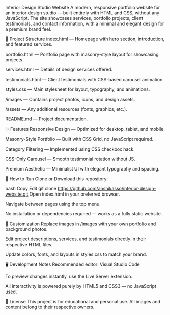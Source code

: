 Interior Design Studio Website
A modern, responsive portfolio website for an interior design studio — built entirely with HTML and CSS, without any JavaScript. The site showcases services, portfolio projects, client testimonials, and contact information, with a minimal and elegant design for a premium brand feel.

📂 Project Structure
index.html — Homepage with hero section, introduction, and featured services.

portfolio.html — Portfolio page with masonry-style layout for showcasing projects.

services.html — Details of design services offered.

testimonials.html — Client testimonials with CSS-based carousel animation.

styles.css — Main stylesheet for layout, typography, and animations.

/images — Contains project photos, icons, and design assets.

/assets — Any additional resources (fonts, graphics, etc.).

README.md — Project documentation.

✨ Features
Responsive Design — Optimized for desktop, tablet, and mobile.

Masonry-Style Portfolio — Built with CSS Grid, no JavaScript required.

Category Filtering — Implemented using CSS checkbox hack.

CSS-Only Carousel — Smooth testimonial rotation without JS.

Premium Aesthetic — Minimalist UI with elegant typography and spacing.

🚀 How to Run
Clone or Download this repository:

bash
Copy
Edit
git clone https://github.com/anshikasso/interior-design-website.git
Open index.html in your preferred browser.

Navigate between pages using the top menu.

No installation or dependencies required — works as a fully static website.

🎨 Customization
Replace images in /images with your own portfolio and background photos.

Edit project descriptions, services, and testimonials directly in their respective HTML files.

Update colors, fonts, and layouts in styles.css to match your brand.

🖥️ Development Notes
Recommended editor: Visual Studio Code

To preview changes instantly, use the Live Server extension.

All interactivity is powered purely by HTML5 and CSS3 — no JavaScript used.

📜 License
This project is for educational and personal use.
All images and content belong to their respective owners.
